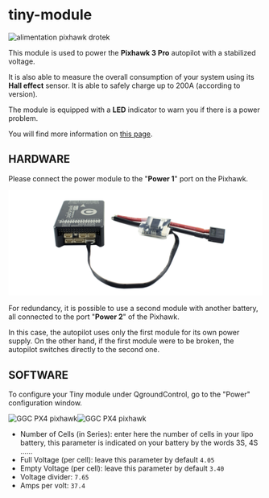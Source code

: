 # tiny-module

![alimentation pixhawk drotek](https://drotek.com/wp-content/uploads/2017/01/module-d-alimentation-53v-capteur-couranttension.jpg)

This module is used to power the **Pixhawk 3 Pro** autopilot with a stabilized voltage.

It is also able to measure the overall consumption of your system using its **Hall effect** sensor. It is able to safely charge up to 200A \(according to version\).

The module is equipped with a **LED** indicator to warn you if there is a power problem.

You will find more information on [this page](https://store.drotek.com/power-supply/806-612-voltage-current-power-supply.html#/133-dropix_option-100a).

## HARDWARE

Please connect the power module to the "**Power 1**" port on the Pixhawk.

![](../../.gitbook/assets/pixhawk-plug-to-current-voltage-mounted-drotek.png)

For redundancy, it is possible to use a second module with another battery, all connected to the port "**Power 2**" of the Pixhawk.

In this case, the autopilot uses only the first module for its own power supply. On the other hand, if the first module were to be broken, the autopilot switches directly to the second one.

## SOFTWARE

To configure your Tiny module under QgroundControl, go to the "Power" configuration window.

![GGC PX4 pixhawk](https://drotek.com/wp-content/uploads/2017/01/Menu_Power_QGC.png)![GGC PX4 pixhawk](https://drotek.com/wp-content/uploads/2017/01/Window_Power_QGC-700x592.png)

* Number of Cells \(in Series\): enter here the number of cells in your lipo battery, this parameter is indicated on your battery by the words 3S, 4S ......
* Full Voltage \(per cell\): leave this parameter by default `4.05`
* Empty Voltage \(per cell\): leave this parameter by default `3.40`
* Voltage divider: `7.65`
* Amps per volt: `37.4`

